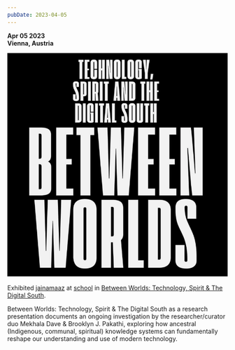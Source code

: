 ```yaml
---
pubDate: 2023-04-05
---
```


**Apr 05 2023**\
**Vienna, Austria**

![Exhibition graphic](../../images/news/nov2024.jpg)

Exhibited [jainamaaz](https://jainamaaz.omarmhmmd.com/) at [school](https://weloveschool.org/) in [Between Worlds: Technology, Spirit & The Digital South](https://weloveschool.org/performative-screenings/between-worlds).

Between Worlds: Technology, Spirit & The Digital South as a research presentation documents an ongoing investigation by the researcher/curator duo Mekhala Dave & Brooklyn J. Pakathi, exploring how ancestral (Indigenous, communal, spiritual) knowledge systems can fundamentally reshape our understanding and use of modern technology. 